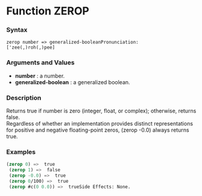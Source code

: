 <!-- Generated on 05/10/2020 by https://github.com/anto2oo/clhs-evolved -->

# Function ZEROP

### Syntax
`zerop number => generalized-booleanPronunciation:`  
`['zee(,)roh(,)pee]`  


### Arguments and Values
- **number** : a number.   
- **generalized-boolean** : a generalized boolean.   


### Description
Returns true if number is zero (integer, float, or complex); otherwise, returns false.  
Regardless of whether an implementation provides distinct representations for positive and negative floating-point zeros, (zerop -0.0) always returns true.



### Examples
```lisp 
(zerop 0) =>  true
 (zerop 1) =>  false
 (zerop -0.0) =>  true
 (zerop 0/100) =>  true
 (zerop #c(0 0.0)) =>  trueSide Effects: None.
```
